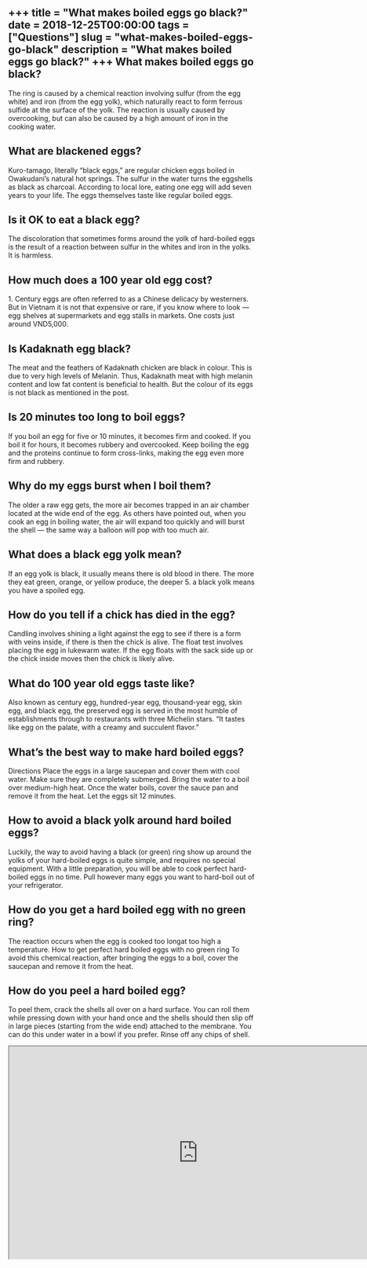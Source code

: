 +++
title = "What makes boiled eggs go black?"
date = 2018-12-25T00:00:00
tags = ["Questions"]
slug = "what-makes-boiled-eggs-go-black"
description = "What makes boiled eggs go black?"
+++
What makes boiled eggs go black?
--------------------------------

The ring is caused by a chemical reaction involving sulfur (from the egg white) and iron (from the egg yolk), which naturally react to form ferrous sulfide at the surface of the yolk. The reaction is usually caused by overcooking, but can also be caused by a high amount of iron in the cooking water.

What are blackened eggs?
------------------------

Kuro-tamago, literally “black eggs,” are regular chicken eggs boiled in Owakudani’s natural hot springs. The sulfur in the water turns the eggshells as black as charcoal. According to local lore, eating one egg will add seven years to your life. The eggs themselves taste like regular boiled eggs.

Is it OK to eat a black egg?
----------------------------

The discoloration that sometimes forms around the yolk of hard-boiled eggs is the result of a reaction between sulfur in the whites and iron in the yolks. It is harmless.

How much does a 100 year old egg cost?
--------------------------------------

1\. Century eggs are often referred to as a Chinese delicacy by westerners. But in Vietnam it is not that expensive or rare, if you know where to look — egg shelves at supermarkets and egg stalls in markets. One costs just around VND5,000.

Is Kadaknath egg black?
-----------------------

The meat and the feathers of Kadaknath chicken are black in colour. This is due to very high levels of Melanin. Thus, Kadaknath meat with high melanin content and low fat content is beneficial to health. But the colour of its eggs is not black as mentioned in the post.

Is 20 minutes too long to boil eggs?
------------------------------------

If you boil an egg for five or 10 minutes, it becomes firm and cooked. If you boil it for hours, it becomes rubbery and overcooked. Keep boiling the egg and the proteins continue to form cross-links, making the egg even more firm and rubbery.

Why do my eggs burst when I boil them?
--------------------------------------

The older a raw egg gets, the more air becomes trapped in an air chamber located at the wide end of the egg. As others have pointed out, when you cook an egg in boiling water, the air will expand too quickly and will burst the shell — the same way a balloon will pop with too much air.

What does a black egg yolk mean?
--------------------------------

If an egg yolk is black, it usually means there is old blood in there. The more they eat green, orange, or yellow produce, the deeper 5. a black yolk means you have a spoiled egg.

How do you tell if a chick has died in the egg?
-----------------------------------------------

Candling involves shining a light against the egg to see if there is a form with veins inside, if there is then the chick is alive. The float test involves placing the egg in lukewarm water. If the egg floats with the sack side up or the chick inside moves then the chick is likely alive.

What do 100 year old eggs taste like?
-------------------------------------

Also known as century egg, hundred-year egg, thousand-year egg, skin egg, and black egg, the preserved egg is served in the most humble of establishments through to restaurants with three Michelin stars. “It tastes like egg on the palate, with a creamy and succulent flavor.”

What’s the best way to make hard boiled eggs?
---------------------------------------------

Directions Place the eggs in a large saucepan and cover them with cool water. Make sure they are completely submerged. Bring the water to a boil over medium-high heat. Once the water boils, cover the sauce pan and remove it from the heat. Let the eggs sit 12 minutes.

How to avoid a black yolk around hard boiled eggs?
--------------------------------------------------

Luckily, the way to avoid having a black (or green) ring show up around the yolks of your hard-boiled eggs is quite simple, and requires no special equipment. With a little preparation, you will be able to cook perfect hard-boiled eggs in no time. Pull however many eggs you want to hard-boil out of your refrigerator.

How do you get a hard boiled egg with no green ring?
----------------------------------------------------

The reaction occurs when the egg is cooked too longat too high a temperature. How to get perfect hard boiled eggs with no green ring To avoid this chemical reaction, after bringing the eggs to a boil, cover the saucepan and remove it from the heat.

How do you peel a hard boiled egg?
----------------------------------

To peel them, crack the shells all over on a hard surface. You can roll them while pressing down with your hand once and the shells should then slip off in large pieces (starting from the wide end) attached to the membrane. You can do this under water in a bowl if you prefer. Rinse off any chips of shell.

<iframe allow="accelerometer; autoplay; clipboard-write; encrypted-media; gyroscope; picture-in-picture" allowfullscreen="" class="__youtube_prefs__  epyt-is-override  no-lazyload" data-no-lazy="1" data-origheight="433" data-origwidth="770" data-skipgform_ajax_framebjll="" height="433" id="_ytid_94865" loading="lazy" src="https://www.youtube.com/embed/kIup5IorCrQ?enablejsapi=1&autoplay=0&cc_load_policy=0&cc_lang_pref=&iv_load_policy=1&loop=0&modestbranding=0&rel=1&fs=1&playsinline=0&autohide=2&theme=dark&color=red&controls=1&" title="YouTube player" width="770"></iframe>